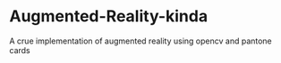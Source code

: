 # Augmented-Reality-kinda
A crue implementation of augmented reality using opencv and pantone cards
